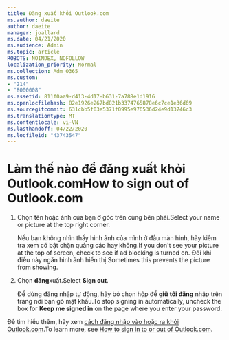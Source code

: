 ```yaml
---
title: Đăng xuất khỏi Outlook.com
ms.author: daeite
author: daeite
manager: joallard
ms.date: 04/21/2020
ms.audience: Admin
ms.topic: article
ROBOTS: NOINDEX, NOFOLLOW
localization_priority: Normal
ms.collection: Adm_O365
ms.custom:
- "214"
- "8000008"
ms.assetid: 811f0aa9-d413-4d17-b631-7a788e1d1916
ms.openlocfilehash: 82e1926e267bd821b3374765878e6c7ce1e36d69
ms.sourcegitcommit: 631cbb5f03e5371f0995e976536d24e9d13746c3
ms.translationtype: MT
ms.contentlocale: vi-VN
ms.lasthandoff: 04/22/2020
ms.locfileid: "43743547"
---
```

# <a name="how-to-sign-out-of-outlookcom"></a><span data-ttu-id="65e74-102">Làm thế nào để đăng xuất khỏi Outlook.com</span><span class="sxs-lookup"><span data-stu-id="65e74-102">How to sign out of Outlook.com</span></span>

1. <span data-ttu-id="65e74-103">Chọn tên hoặc ảnh của bạn ở góc trên cùng bên phải.</span><span class="sxs-lookup"><span data-stu-id="65e74-103">Select your name or picture at the top right corner.</span></span>

    <span data-ttu-id="65e74-104">Nếu bạn không nhìn thấy hình ảnh của mình ở đầu màn hình, hãy kiểm tra xem có bật chặn quảng cáo hay không.</span><span class="sxs-lookup"><span data-stu-id="65e74-104">If you don't see your picture at the top of screen, check to see if ad blocking is turned on.</span></span> <span data-ttu-id="65e74-105">Đôi khi điều này ngăn hình ảnh hiển thị.</span><span class="sxs-lookup"><span data-stu-id="65e74-105">Sometimes this prevents the picture from showing.</span></span>

2. <span data-ttu-id="65e74-106">Chọn **đăng**xuất.</span><span class="sxs-lookup"><span data-stu-id="65e74-106">Select **Sign out**.</span></span>

    <span data-ttu-id="65e74-107">Để dừng đăng nhập tự động, hãy bỏ chọn hộp để **giữ tôi đăng** nhập trên trang nơi bạn gõ mật khẩu.</span><span class="sxs-lookup"><span data-stu-id="65e74-107">To stop signing in automatically, uncheck the box for **Keep me signed in** on the page where you enter your password.</span></span>

<span data-ttu-id="65e74-108">Để tìm hiểu thêm, hãy xem [cách đăng nhập vào hoặc ra khỏi Outlook.com](https://support.office.com/article/e08eb8ac-ac27-49f4-a400-a47311e1ee7e?wt.mc_id=Office_Outlook_com_Alchemy).</span><span class="sxs-lookup"><span data-stu-id="65e74-108">To learn more, see [How to sign in to or out of Outlook.com](https://support.office.com/article/e08eb8ac-ac27-49f4-a400-a47311e1ee7e?wt.mc_id=Office_Outlook_com_Alchemy).</span></span>
  